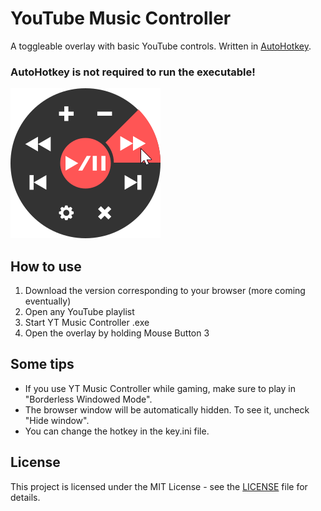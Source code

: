 # YouTube Music Controller
A toggleable overlay with basic YouTube controls. Written in [AutoHotkey](https://autohotkey.com/).

### AutoHotkey is not required to run the executable!

![Preview image](thumb.png)

## How to use
1. Download the version corresponding to your browser (more coming eventually)
2. Open any YouTube playlist
3. Start YT Music Controller <BROWSER>.exe
4. Open the overlay by holding Mouse Button 3

## Some tips
- If you use YT Music Controller while gaming, make sure to play in "Borderless Windowed Mode".
- The browser window will be automatically hidden. To see it, uncheck "Hide window".
- You can change the hotkey in the key.ini file.

## License
This project is licensed under the MIT License - see the [LICENSE](LICENSE) file for details.
